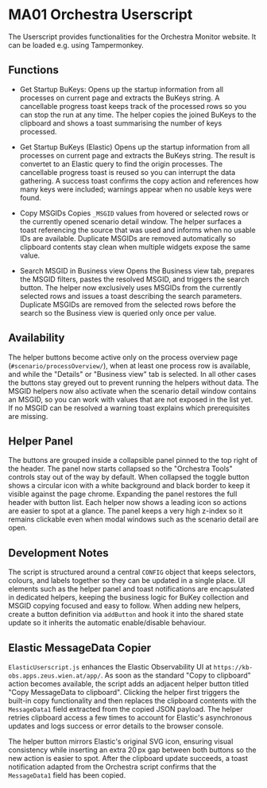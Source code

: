 # MA01 Orchestra Userscript

The Userscript provides functionalities for the Orchestra Monitor website. It can be loaded e.g. using Tampermonkey.

## Functions

* Get Startup BuKeys:
  Opens up the startup information from all processes on current page and extracts the BuKeys string.
  A cancellable progress toast keeps track of the processed rows so you can stop the run at any time.
  The helper copies the joined BuKeys to the clipboard and shows a toast summarising the number of keys processed.

* Get Startup BuKeys (Elastic)
  Opens up the startup information from all processes on current page and extracts the BuKeys string. The result is convertet to an Elastic query to find the origin processes.
  The cancellable progress toast is reused so you can interrupt the data gathering.
  A success toast confirms the copy action and references how many keys were included; warnings appear when no usable keys were found.

* Copy MSGIDs
  Copies `_MSGID` values from hovered or selected rows or the currently opened scenario detail window.
  The helper surfaces a toast referencing the source that was used and informs when no usable IDs are available.
  Duplicate MSGIDs are removed automatically so clipboard contents stay clean when multiple widgets expose the same value.

* Search MSGID in Business view
  Opens the Business view tab, prepares the MSGID filters, pastes the resolved MSGID, and triggers the search button.
  The helper now exclusively uses MSGIDs from the currently selected rows and issues a toast describing the search parameters.
  Duplicate MSGIDs are removed from the selected rows before the search so the Business view is queried only once per value.

## Availability

The helper buttons become active only on the process overview page (`#scenario/processOverview/`), when at least one process row is available, and while the "Details" or "Business view" tab is selected. In all other cases the buttons stay greyed out to prevent running the helpers without data. The MSGID helpers now also activate when the scenario detail window contains an MSGID, so you can work with values that are not exposed in the list yet. If no MSGID can be resolved a warning toast explains which prerequisites are missing.

## Helper Panel

The buttons are grouped inside a collapsible panel pinned to the top right of the header. The panel now starts collapsed so the "Orchestra Tools" controls stay out of the way by default. When collapsed the toggle button shows a circular icon with a white background and black border to keep it visible against the page chrome. Expanding the panel restores the full header with button list. Each helper now shows a leading icon so actions are easier to spot at a glance. The panel keeps a very high z-index so it remains clickable even when modal windows such as the scenario detail are open.

## Development Notes

The script is structured around a central `CONFIG` object that keeps selectors, colours, and labels together so they can be updated in a single place. UI elements such as the helper panel and toast notifications are encapsulated in dedicated helpers, keeping the business logic for BuKey collection and MSGID copying focused and easy to follow. When adding new helpers, create a button definition via `addButton` and hook it into the shared state update so it inherits the automatic enable/disable behaviour.

## Elastic MessageData Copier

`ElasticUserscript.js` enhances the Elastic Observability UI at `https://kb-obs.apps.zeus.wien.at/app/`. As soon as the standard "Copy to clipboard" action becomes available, the script adds an adjacent helper button titled "Copy MessageData to clipboard". Clicking the helper first triggers the built-in copy functionality and then replaces the clipboard contents with the `MessageData1` field extracted from the copied JSON payload. The helper retries clipboard access a few times to account for Elastic's asynchronous updates and logs success or error details to the browser console.

The helper button mirrors Elastic's original SVG icon, ensuring visual consistency while inserting an extra 20 px gap between both buttons so the new action is easier to spot. After the clipboard update succeeds, a toast notification adapted from the Orchestra script confirms that the `MessageData1` field has been copied.
